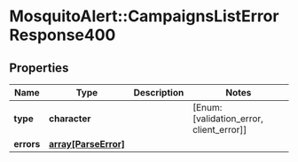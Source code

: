 # MosquitoAlert::CampaignsListErrorResponse400


## Properties
Name | Type | Description | Notes
------------ | ------------- | ------------- | -------------
**type** | **character** |  | [Enum: [validation_error, client_error]] 
**errors** | [**array[ParseError]**](ParseError.md) |  | 


